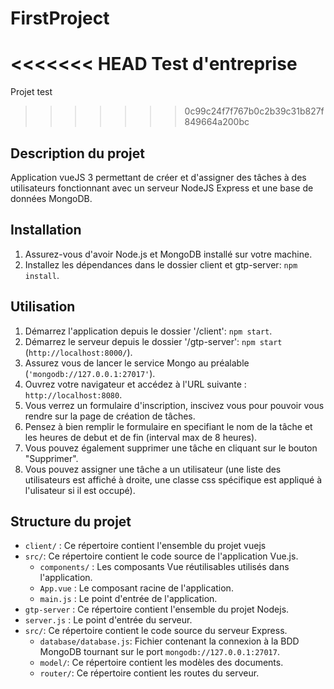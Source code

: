 # FirstProject

<<<<<<< HEAD
Test d'entreprise 
=======
Projet test
>>>>>>> 0c99c24f7f767b0c2b39c31b827f849664a200bc

## Description du projet

Application vueJS 3 permettant de créer et d'assigner des tâches à des utilisateurs fonctionnant
avec un serveur NodeJS Express et une base de données MongoDB.

## Installation

1. Assurez-vous d'avoir Node.js et MongoDB installé sur votre machine.
2. Installez les dépendances dans le dossier client et gtp-server: `npm install`.

## Utilisation

1. Démarrez l'application depuis le dossier '/client': `npm start`.
2. Démarrez le serveur depuis le dossier '/gtp-server': `npm start` 
  (`http://localhost:8000/`).
3. Assurez vous de lancer le service Mongo au préalable 
  (`'mongodb://127.0.0.1:27017'`).
2. Ouvrez votre navigateur et accédez à l'URL suivante : `http://localhost:8080`.
3. Vous verrez un formulaire d'inscription, inscivez vous pour pouvoir vous rendre sur la page de création de tâches.
4. Pensez à bien remplir le formulaire en specifiant le nom de la tâche et les heures de debut et de fin (interval max de 8 heures).
5. Vous pouvez également supprimer une tâche en cliquant sur le bouton "Supprimer".
6. Vous pouvez assigner une tâche a un utilisateur (une liste des utilisateurs est affiché à droite, une classe css spécifique est appliqué à l'ulisateur si il est occupé).

## Structure du projet

- `client/` : Ce répertoire contient l'ensemble du projet vuejs
- `src/`: Ce répertoire contient le code source de l'application Vue.js.
  - `components/` : Les composants Vue réutilisables utilisés dans l'application.
  - `App.vue` : Le composant racine de l'application.
  - `main.js` : Le point d'entrée de l'application.
- `gtp-server` : Ce répertoire contient l'ensemble du projet Nodejs.
- `server.js` : Le point d'entrée du serveur.
- `src/`: Ce répertoire contient le code source du serveur Express.
    - `database/database.js`: Fichier contenant la connexion à la BDD MongoDB tournant sur le port `mongodb://127.0.0.1:27017`.
    - `model/`: Ce répertoire contient les modèles des documents. 
    - `router/`: Ce répertoire contient les routes du serveur.
